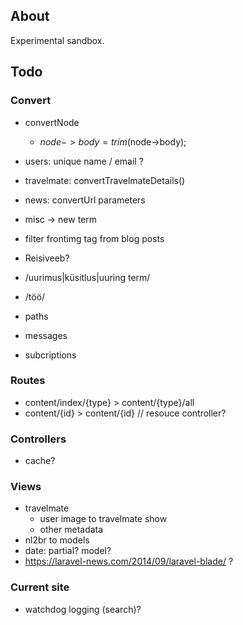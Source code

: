 ## About

Experimental sandbox.

## Todo

### Convert

- convertNode
    - $node->body = trim($node->body);

- users: unique name / email ?

- travelmate: convertTravelmateDetails()
- news: convertUrl parameters
- misc -> new term
- filter frontimg tag from blog posts
- Reisiveeb?
- /uurimus|küsitlus|uuring term/
- /töö/
- paths

- messages
- subcriptions

### Routes

- content/index/{type} > content/{type}/all
- content/{id} > content/{id} // resouce controller?

### Controllers

- cache?

### Views

- travelmate
    - user image to travelmate show
    - other metadata
- nl2br to models
- date: partial? model?
- https://laravel-news.com/2014/09/laravel-blade/ ?

### Current site

- watchdog logging (search)?